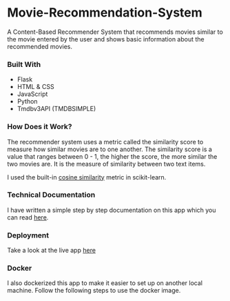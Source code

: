 # Movie-Recommendation-System

A Content-Based Recommender System that recommends movies similar to the movie entered by the user and shows basic information about the recommended movies.


### Built With

- Flask
- HTML & CSS
- JavaScript
- Python
- Tmdbv3API (TMDBSIMPLE)


### How Does it Work?

The recommender system uses a metric called the similarity score to measure how similar movies are to one another.
The similarity score is a value that ranges between 0 - 1, the higher the score, the more similar the two movies are. It is the measure of similarity between two text items.

I used the built-in [cosine similarity](https://scikit-learn.org/stable/modules/generated/sklearn.metrics.pairwise.cosine_similarity.html) metric in scikit-learn.


### Technical Documentation

I have written a simple step by step documentation on this app which you can read [here]().


### Deployment

Take a look at the live app [here]()

### Docker

I also dockerized this app to make it easier to set up on another local machine.
Follow the following steps to use the docker image.
